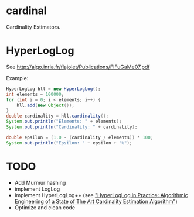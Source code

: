 cardinal
========

Cardinality Estimators.

HyperLogLog
============

See http://algo.inria.fr/flajolet/Publications/FlFuGaMe07.pdf

Example:
```java
HyperLogLog hll = new HyperLogLog();
int elements = 100000;
for (int i = 0; i < elements; i++) {
    hll.add(new Object());
}
double cardinality = hll.cardinality();
System.out.println("Elements: " + elements);
System.out.println("Cardinality: " + cardinality);

double epsilon = (1.0 - (cardinality / elements)) * 100;
System.out.println("Epsilon: " + epsilon + "%");
```

TODO
=====
- Add Murmur hashing
- implement LogLog
- implement HyperLogLog++ (see ["HyperLogLog in Practice: Algorithmic Engineering of a State of The Art Cardinality Estimation Algorithm"](http://static.googleusercontent.com/external_content/untrusted_dlcp/research.google.com/en/us/pubs/archive/40671.pdf))
- Optimize and clean code
